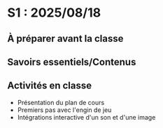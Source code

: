 # S1 : 2025/08/18

## À préparer avant la classe

## Savoirs essentiels/Contenus

[](../../03-savoirs/01/README.md ':include')

## Activités en classe

* Présentation du plan de cours
* Premiers pas avec l'engin de jeu
* Intégrations interactive d'un son et d'une image 
